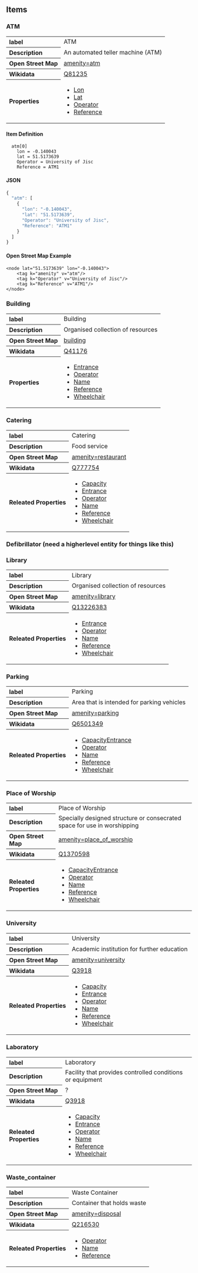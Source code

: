 
## Items

### ATM
<table>
<tr><th align="left">label</th><td>ATM</td></tr>
<tr><th align="left">Description</th><td>An automated teller machine (ATM)</td></tr>
<tr><th align="left">Open Street Map</th><td><a href="https://wiki.openstreetmap.org/wiki/Tag:amenity%3Datm"> amenity=atm</a></td></tr>
<tr><th align="left">Wikidata</th><td> <a href="https://www.wikidata.org/wiki/Q81235">Q81235</a> </td></tr>
<tr><th align="left">Properties</th><td><ul><li><a href="./properties#lon">Lon</a></li><li><a href="./properties#lon">Lat</a></li><li><a href="./properties#operator">Operator</a></li><li><a href="./properties#reference">Reference</a></li></td></tr>
</table>




#### Item Definition

```
  atm[0]
    lon = -0.140043
    lat = 51.5173639
    Operator = University of Jisc
    Reference = ATM1
```

#### JSON


``` Javascript
{
  "atm": [
    {
      "lon": "-0.140043",
      "lat": "51.5173639",
      "Operator": "University of Jisc",
      "Reference": "ATM1"
    }
  ]
}
```

#### Open Street Map Example

```
<node lat="51.5173639" lon="-0.140043">
    <tag k="amenity" v="atm"/>
    <tag k="Operator" v="University of Jisc"/>
    <tag k="Reference" v="ATM1"/>
</node>
```

### Building
<table>
<tr><th align="left">label</th><td>Building</td></tr>
<tr><th align="left">Description</th><td>Organised collection of resources</td></tr>
<tr><th align="left">Open Street Map</th><td><a href="https://wiki.openstreetmap.org/wiki/Key:building"> building</a></td></tr>
<tr><th align="left">Wikidata</th><td> <a href="https://www.wikidata.org/wiki/Q41176">Q41176</a> </td></tr>
<tr><th align="left">Properties</th><td><ul><li><a href="./Mapping-ontology#entrance">Entrance</a></li><li><a href="./Mapping-ontology#operator">Operator</a></li><li><a href="./Mapping-ontology#name">Name</a></li><li><a href="./Mapping-ontologymd#reference">Reference</a></li><li><a href="./Mapping-ontology#wheelchair">Wheelchair</a></li></ul> </td></tr>
</table>

### Catering
<table>
<tr><th align="left">label</th><td>Catering</td></tr>
<tr><th align="left">Description</th><td>Food service</td></tr>
<tr><th align="left">Open Street Map</th><td><a href="https://wiki.openstreetmap.org/wiki/Tag:amenity%3Drestaurant"> amenity=restaurant</a></td></tr>
<tr><th align="left">Wikidata</th><td> <a href="https://www.wikidata.org/wiki/Q777754">Q777754</a> </td></tr>
<tr><th align="left">Releated Properties</th><td><ul><li><a href="./Mapping-ontology#capacity">Capacity</a></l1><li><a href="./Mapping-ontology#entrance">Entrance</a></li><li><a href="./Mapping-ontology#operator">Operator</a></li><li><a href="./Mapping-ontology#name">Name</a></li><li><a href="./Mapping-ontologymd#reference">Reference</a></li><li><a href="./Mapping-ontology#wheelchair">Wheelchair</a></li></ul> </td></tr>
</table>

### Defibrillator (need a higherlevel entity for things like this)

### Library
<table>
<tr><th align="left">label</th><td>Library</td></tr>
<tr><th align="left">Description</th><td>Organised collection of resources</td></tr>
<tr><th align="left">Open Street Map</th><td><a href="https://wiki.openstreetmap.org/wiki/Tag:amenity%3Dlibrary"> amenity=library</a></td></tr>
<tr><th align="left">Wikidata</th><td> <a href="https://www.wikidata.org/wiki/Q13226383">Q13226383</a> </td></tr>
<tr><th align="left">Releated Properties</th><td><ul><li><a href="./Mapping-ontology#entrance">Entrance</a></li><li><a href="./Mapping-ontology#operator">Operator</a></li><li><a href="./Mapping-ontologymd#name">Name</a></li><li><a href="./Mapping-ontologymd#reference">Reference</a></li><li><a href="./Mapping-ontology#wheelchair">Wheelchair</a></li></ul> </td></tr>
</table>

### Parking
<table>
<tr><th align="left">label</th><td>Parking</td></tr>
<tr><th align="left">Description</th><td>Area that is intended for parking vehicles</td></tr>
<tr><th align="left">Open Street Map</th><td><a href="https://wiki.openstreetmap.org/wiki/Tag:amenity%3Dparking"> amenity=parking</a></td></tr>
<tr><th align="left">Wikidata</th><td> <a href="https://www.wikidata.org/wiki/Q6501349">Q6501349</a> </td></tr>
<tr><th align="left">Releated Properties</th><td><ul><li><a href="./Mapping-ontology#capacity">Capacity</a><a href="./Mapping-ontology#entrance">Entrance</a></li><li><a href="./Mapping-ontology#operator">Operator</a></li><li><a href="./Mapping-ontologymd#name">Name</a></li><li><a href="./Mapping-ontologymd#reference">Reference</a></li><li><a href="./Mapping-ontology#wheelchair">Wheelchair</a></li></ul> </td></tr>
</table>

### Place of Worship
<table>
<tr><th align="left">label</th><td>Place of Worship</td></tr>
<tr><th align="left">Description</th><td>Specially designed structure or consecrated space for use in worshipping</td></tr>
<tr><th align="left">Open Street Map</th><td><a href="https://wiki.openstreetmap.org/wiki/Tag:amenity%3Dplace_of_worship"> amenity=place_of_worship</a></td></tr>
<tr><th align="left">Wikidata</th><td> <a href="https://www.wikidata.org/wiki/Q1370598">Q1370598</a> </td></tr>
<tr><th align="left">Releated Properties</th><td><ul><li><a href="./Mapping-ontology#capacity">Capacity</a><a href="./Mapping-ontology#entrance">Entrance</a></li><li><a href="./Mapping-ontology#operator">Operator</a></li><li><a href="./Mapping-ontologymd#name">Name</a></li><li><a href="./Mapping-ontologymd#reference">Reference</a></li><li><a href="./Mapping-ontology#wheelchair">Wheelchair</a></li></ul> </td></tr>
</table>


### University
<table>
<tr><th align="left">label</th><td>University</td></tr>
<tr><th align="left">Description</th><td>Academic institution for further education</td></tr>
<tr><th align="left">Open Street Map</th><td><a href="https://wiki.openstreetmap.org/wiki/Tag:amenity%3Duniversity">amenity=university</a></td></tr>
<tr><th align="left">Wikidata</th><td> <a href="https://www.wikidata.org/wiki/Q3918">Q3918</a> </td></tr>
<tr><th align="left">Releated Properties</th><td><ul><li><a href="./Mapping-ontology#capacity">Capacity</a></li><li><a href="./Mapping-ontology#entrance">Entrance</a></li><li><a href="./Mapping-ontology#operator">Operator</a></li><li><a href="./Mapping-ontologymd#name">Name</a></li><li><a href="./Mapping-ontologymd#reference">Reference</a></li><li><a href="./Mapping-ontology#wheelchair">Wheelchair</a></li></ul> </td></tr>
</table>


### Laboratory 
<table>
<tr><th align="left">label</th><td>Laboratory</td></tr>
<tr><th align="left">Description</th><td>Facility that provides controlled conditions or equipment</td></tr>
<tr><th align="left">Open Street Map</th><td>?</td></tr>
<tr><th align="left">Wikidata</th><td> <a href="https://www.wikidata.org/wiki/Q3918">Q3918</a> </td></tr>
<tr><th align="left">Releated Properties</th><td><ul><li><a href="./Mapping-ontology#capacity">Capacity</a></li><li><a href="./Mapping-ontology#entrance">Entrance</a></li><li><a href="./Mapping-ontology#operator">Operator</a></li><li><a href="./Mapping-ontologymd#name">Name</a></li><li><a href="./Mapping-ontologymd#reference">Reference</a></li><li><a href="./Mapping-ontology#wheelchair">Wheelchair</a></li></ul> </td></tr>
</table>

### Waste_container

<table>
<tr><th align="left">label</th><td>Waste Container</td></tr>
<tr><th align="left">Description</th><td>Container that holds waste</td></tr>
<tr><th align="left">Open Street Map</th><td><a href="https://wiki.openstreetmap.org/wiki/Tag:amenity%3Dwaste_disposal">amenity=disposal</a></td></tr>
<tr><th align="left">Wikidata</th><td> <a href="https://www.wikidata.org/wiki/Q216530">Q216530</a></td></tr>
<tr><th align="left">Releated Properties</th><td><ul><li><a href="./Mapping-ontology#operator">Operator</a></li><li><a href="./Mapping-ontologymd#name">Name</a></li><li><a href="./Mapping-ontologymd#reference">Reference</a></li></ul> </td></tr>
</table>

